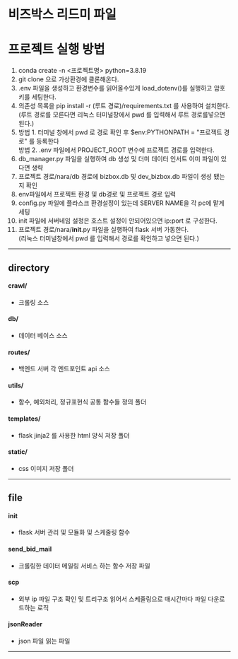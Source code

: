 # 비즈박스 리드미 파일



# 프로젝트 실행 방법

1. conda create -n <프로젝트명> python=3.8.19
2. git clone 으로 가상환경에 클론해온다.
3. .env 파일을 생성하고 환경변수를 읽어올수있게 load_dotenv()를 실행하고 암호키를 세팅한다.<br>
4. 의존성 목록을 pip install -r (루트 경로)/requirements.txt 를 사용하여 설치한다.<br>
   (루트 경로를 모른다면 리눅스 터미널창에서 pwd 를 입력해서 루트 경로를넣으면 된다.) <br>
5. 방법 1. 터미널 창에서 pwd 로 경로 확인 후 $env:PYTHONPATH = "프로젝트 경로" 를 등록한다 <br>
    방법 2. .env 파일에서 PROJECT_ROOT 변수에 프로젝트 경로를 입력한다.<br>
6. db_manager.py 파일을 실행하여 db 생성 및 더미 데이터 인서트 이미 파일이 있다면 생략<br>
7. 프로젝트 경로/nara/db 경로에 bizbox.db 및 dev_bizbox.db 파일이 생성 됐는지 확인<br>
8. env파일에서 프로젝트 환경 및 db경로 및 프로젝트 경로 입력
9. config.py 파일에 플라스크 환경설정이 있는데 SERVER NAME을 각 pc에 맡게 세팅 
10. init 파일에 서버네임 설정은 호스트 설정이 안되어있으면 ip:port 로 구성한다.
11. 프로젝트 경로/nara/__init__.py 파일을 실행하여 flask 서버 가동한다. <br>
    (리눅스 터미널창에서 pwd 를 입력해서 경로를 확인하고 넣으면 된다.)





<hr>

## directory 

#### crawl/
- 크롤링 소스
#### db/
- 데이터 베이스 소스
#### routes/
- 백엔드 서버 각 엔드포인트 api 소스
#### utils/
- 함수, 예외처리, 정규표현식 공통 함수들 정의 폴더
#### templates/
- flask jinja2 를 사용한 html 양식 저장 폴더
#### static/
- css 이미지 저장 폴더
<hr>

## file

#### init
- flask 서버 관리 및 모듈화 및 스케줄링 함수

#### send_bid_mail
- 크롤링한 데이터 메일링 서비스 하는 함수 저장 파일

#### scp 
- 외부 ip 파일 구조 확인 및 트리구조 읽어서 스케줄링으로 매시간마다 파일 다운로드하는 로직

#### jsonReader
- json 파일 읽는 파일



<hr>




